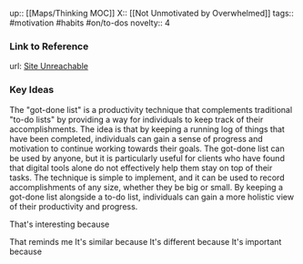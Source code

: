 up:: [[Maps/Thinking MOC]]
X:: [[Not Unmotivated by Overwhelmed]]
tags:: #motivation #habits #on/to-dos
novelty:: 4

### Link to Reference
url: [Site Unreachable](https://www.wired.com/story/productivity-got-done-list/)

### Key Ideas

The "got-done list" is a productivity technique that complements traditional "to-do lists" by providing a way for individuals to keep track of their accomplishments. The idea is that by keeping a running log of things that have been completed, individuals can gain a sense of progress and motivation to continue working towards their goals. The got-done list can be used by anyone, but it is particularly useful for clients who have found that digital tools alone do not effectively help them stay on top of their tasks. The technique is simple to implement, and it can be used to record accomplishments of any size, whether they be big or small. By keeping a got-done list alongside a to-do list, individuals can gain a more holistic view of their productivity and progress.

That's interesting because

That reminds me
It's similar because
It's different because
It's important because


